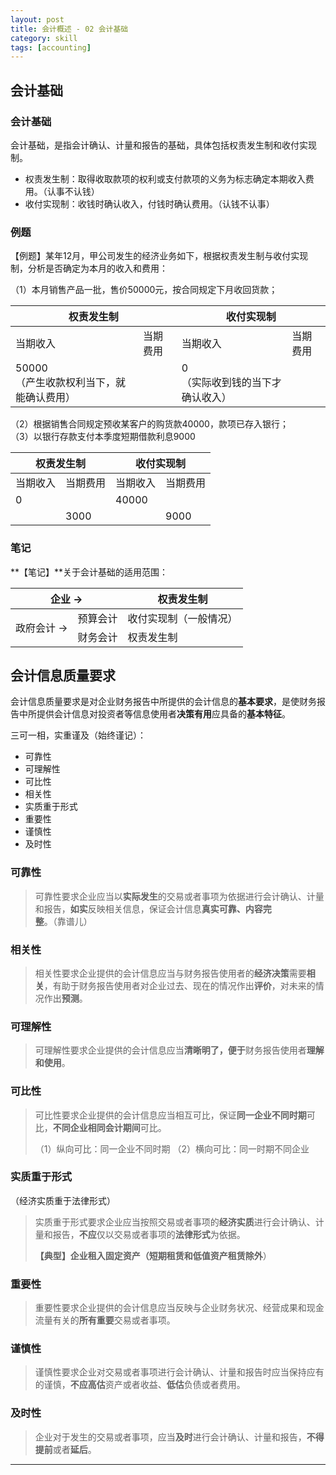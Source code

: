 ```yaml
---
layout: post
title: 会计概述 - 02 会计基础
category: skill
tags: [accounting]
---
```


## 会计基础

### 会计基础

会计基础，是指会计确认、计量和报告的基础，具体包括权责发生制和收付实现制。

- 权责发生制：取得收取款项的权利或支付款项的义务为标志确定本期收入费用。（认事不认钱）
- 收付实现制：收钱时确认收入，付钱时确认费用。（认钱不认事）

### 例题

【例题】某年12月，甲公司发生的经济业务如下，根据权责发生制与收付实现制，分析是否确定为本月的收入和费用：

（1）本月销售产品一批，售价50000元，按合同规定下月收回货款；

<table>
    <thead>
        <tr>
            <th colspan="2">权责发生制</th>
            <th colspan="2">收付实现制</th>
        </tr>
    </thead>
    <tbody>
        <tr>
            <td>当期收入</td>
            <td>当期费用</td>
            <td>当期收入</td>
            <td>当期费用</td>
        </tr>
        <tr>
            <td>50000<br>（产生收款权利当下，就能确认费用）</td>
            <td></td>
            <td>0<br>（实际收到钱的当下才确认收入）</td>
            <td></td>
        </tr>
    </tbody>
</table>

（2）根据销售合同规定预收某客户的购货款40000，款项已存入银行；<br>
（3）以银行存款支付本季度短期借款利息9000

<table>
    <thead>
        <tr>
            <th colspan="2">权责发生制</th>
            <th colspan="2">收付实现制</th>
        </tr>
    </thead>
    <tbody>
        <tr>
            <td>当期收入</td>
            <td>当期费用</td>
            <td>当期收入</td>
            <td>当期费用</td>
        </tr>
        <tr>
            <td>0</td>
            <td></td>
            <td>40000</td>
            <td></td>
        </tr>
        <tr>
            <td></td>
            <td>3000</td>
            <td></td>
            <td>9000</td>
        </tr>
    </tbody>
</table>

### 笔记

**【笔记】**关于会计基础的适用范围：

<table>
    <thead>
        <tr>
            <th colspan="2">企业 →</th>
            <th>权责发生制</th>
        </tr>
    </thead>
    <tbody>
        <tr>
            <td rowspan="2">政府会计 →</td>
            <td>预算会计</td>
            <td>收付实现制（一般情况）</td>
        </tr>
        <tr>
            <td>财务会计</td>
            <td>权责发生制</td>
        </tr>
    </tbody>
</table>

## 会计信息质量要求

会计信息质量要求是对企业财务报告中所提供的会计信息的**基本要求**，是使财务报告中所提供会计信息对投资者等信息使用者**决策有用**应具备的**基本特征**。

三可一相，实重谨及（始终谨记）：
- 可靠性
- 可理解性
- 可比性
- 相关性
- 实质重于形式
- 重要性
- 谨慎性
- 及时性

### 可靠性

> 可靠性要求企业应当以**实际发生**的交易或者事项为依据进行会计确认、计量和报告，**如实**反映相关信息，保证会计信息**真实可靠、内容完整**。（靠谱儿）

### 相关性

> 相关性要求企业提供的会计信息应当与财务报告使用者的**经济决策**需要**相关**，有助于财务报告使用者对企业过去、现在的情况作出**评价**，对未来的情况作出**预测**。

### 可理解性

> 可理解性要求企业提供的会计信息应当**清晰明了，便于**财务报告使用者**理解和使用**。

### 可比性

> 可比性要求企业提供的会计信息应当相互可比，保证**同一企业不同时期**可比，**不同企业相同会计期间**可比。
>
> （1）纵向可比：同一企业不同时期
> （2）横向可比：同一时期不同企业

### 实质重于形式

（经济实质重于法律形式）

> 实质重于形式要求企业应当按照交易或者事项的**经济实质**进行会计确认、计量和报告，**不应**仅以交易或者事项的**法律形式**为依据。
>
> **【典型】**企业租入固定资产（短期租赁和低值资产租赁**除外**）

### 重要性

> 重要性要求企业提供的会计信息应当反映与企业财务状况、经营成果和现金流量有关的**所有重要**交易或者事项。

### 谨慎性

> 谨慎性要求企业对交易或者事项进行会计确认、计量和报告时应当保持应有的谨慎，**不应高估**资产或者收益、**低估**负债或者费用。

### 及时性

> 企业对于发生的交易或者事项，应当**及时**进行会计确认、计量和报告，**不得提前**或者**延后**。

---